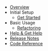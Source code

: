 * [Overview](index.md)
* Initial Setup
  * [Get Started](get_started.md)
* Basic Usage
  * [Refactoring](basic_usage/refactoring.md)
* [Help & Get Help](help.md)
* [Release Notes](changelog.md)
* [Code Reference](reference/)
